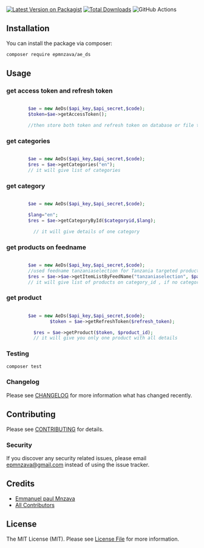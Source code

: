 [![Latest Version on Packagist](https://img.shields.io/packagist/v/epmnzava/ae_ds.svg?style=flat-square)](https://packagist.org/packages/epmnzava/ae_ds)
[![Total Downloads](https://img.shields.io/packagist/dt/epmnzava/ae_ds.svg?style=flat-square)](https://packagist.org/packages/epmnzava/ae_ds)
![GitHub Actions](https://github.com/epmnzava/ae_ds/actions/workflows/main.yml/badge.svg)

## Installation

You can install the package via composer:

```bash
composer require epmnzava/ae_ds
```

## Usage

### get access token and refresh token

```php

        $ae = new AeDs($api_key,$api_secret,$code);
        $token=$ae->getAccessToken();

        //then store both token and refresh token on database or file to use later
```

### get categories

```php

        $ae = new AeDs($api_key,$api_secret,$code);
        $res = $ae->getCategories("en");
        // it will give list of categories
```

### get category

```php

        $ae = new AeDs($api_key,$api_secret,$code);

        $lang="en";
        $res = $ae->getCategoryById($categoryid,$lang);

          // it will give details of one category
```

### get products on feedname

```php

        $ae = new AeDs($api_key,$api_secret,$code);
        //used feedname tanzaniaselection for Tanzania targeted products   i.e $category_id=6 for home appliace
        $res = $ae->$ae->getItemListByFeedName("tanzaniaselection", $page_no, $page_size, $category_id);
        // it will give list of products on category_id , if no category id you will get all products
```

### get product

```php

        $ae = new AeDs($api_key,$api_secret,$code);
                $token = $ae->getRefreshToken($refresh_token);

          $res = $ae->getProduct($token, $product_id);
          // it will give you only one product with all details
```

### Testing

```bash
composer test
```

### Changelog

Please see [CHANGELOG](CHANGELOG.md) for more information what has changed recently.

## Contributing

Please see [CONTRIBUTING](CONTRIBUTING.md) for details.

### Security

If you discover any security related issues, please email epmnzava@gmail.com instead of using the issue tracker.

## Credits

- [Emmanuel paul Mnzava](https://github.com/epmnzava)
- [All Contributors](../../contributors)

## License

The MIT License (MIT). Please see [License File](LICENSE.md) for more information.

